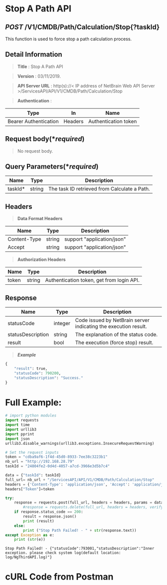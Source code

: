 
# Stop A Path API


## ***POST*** /V1/CMDB/Path/Calculation/Stop{?taskId}
This function is used to force stop a path calculation process.

## Detail Information

> **Title** : Stop A Path API<br>

> **Version** : 03/11/2019.

> **API Server URL** : http(s)://< IP address of NetBrain Web API Server >/ServicesAPI/API/V1/CMDB/Path/Calculation/Stop

> **Authentication** : 

|**Type**|**In**|**Name**|
|------|------|------|
|Bearer Authentication| Headers | Authentication token | 

## Request body(****required***)

> No request body.

## Query Parameters(****required***)

|**Name**|**Type**|**Description**|
|------|------|------|
| taskId* | string  | The task ID retrieved from Calculate a Path. |


## Headers

> **Data Format Headers**

|**Name**|**Type**|**Description**|
|------|------|------|
| Content-Type | string  | support "application/json" |
| Accept | string  | support "application/json" |

> **Authorization Headers**

|**Name**|**Type**|**Description**|
|------|------|------|
| token | string  | Authentication token, get from login API. |


## Response

|**Name**|**Type**|**Description**|
|------|------|------|
|statusCode| integer | Code issued by NetBrain server indicating the execution result.  |
|statusDescription| string | The explanation of the status code. |
|result| bool | The execution (force stop) result. |

> ***Example***



```python
{ 
    "result": true, 
    "statusCode": 790200, 
    "statusDescription": "Success." 
}
```

# Full Example:



```python
# import python modules 
import requests
import time
import urllib3
import pprint
import json
urllib3.disable_warnings(urllib3.exceptions.InsecureRequestWarning)

# Set the request inputs
token = "cdba9af6-1f4d-45d0-8933-7ee38c3223b1"
nb_url = "http://192.168.28.79"
taskId = "24804fe2-0d4d-4057-a7cd-3966e3d5b7c4"

data = {"taskId": taskId}
full_url= nb_url + "/ServicesAPI/API/V1/CMDB/Path/Calculation/Stop"
headers = {'Content-Type': 'application/json', 'Accept': 'application/json'}
headers["Token"]=token

try:
    response = requests.post(full_url, headers = headers, params = data, verify = False)
        #response = requests.delete(full_url, headers = headers, verify = False)
    if response.status_code == 200:
        result = response.json()
        print (result)
    else:
        print ("Stop Path Failed! - " + str(response.text))
except Exception as e:
    print (str(e))
```

    Stop Path Failed! - {"statusCode":793001,"statusDescription":"Inner exception. please check system log(default location: log/NgThirdAPI.log)"}
    

# cURL Code from Postman


```python

```
